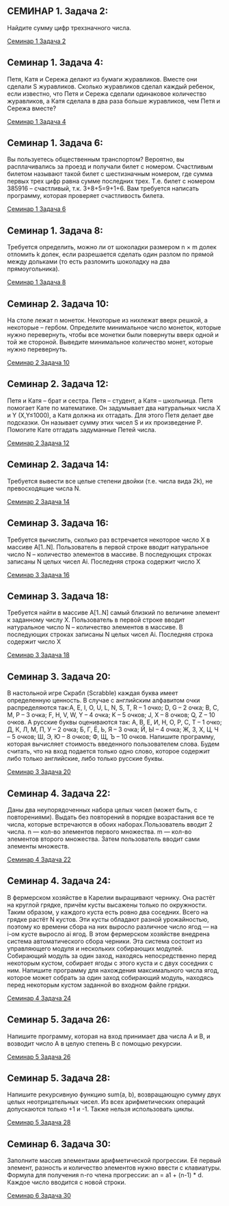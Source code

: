 ## СЕМИНАР 1. Задача 2: 
Найдите сумму цифр трехзначного числа.

[Семинар 1 Задача 2](Seminar1_task2.py)

## Семинар 1. Задача 4: 
Петя, Катя и Сережа делают из бумаги журавликов. Вместе они сделали S журавликов.
Сколько журавликов сделал каждый ребенок, если известно, что Петя и Сережа сделали одинаковое 
количество журавликов, а Катя сделала в два раза больше журавликов, чем Петя и Сережа вместе?

[Семинар 1 Задача 4](Seminar1_task4.py)

## Семинар 1. Задача 6: 
Вы пользуетесь общественным транспортом? Вероятно, вы расплачивались за проезд и 
получали билет с номером. Счастливым билетом называют такой билет с шестизначным номером, 
где сумма первых трех цифр равна сумме последних трех. Т.е. билет с номером 385916 – счастливый, 
т.к. 3+8+5=9+1+6. Вам требуется написать программу, которая проверяет счастливость билета.

[Семинар 1 Задача 6](Seminar1_task6.py)

## Семинар 1. Задача 8:
 Требуется определить, можно ли от шоколадки размером n × m долек отломить k долек, если разрешается сделать один разлом по прямой между дольками (то есть разломить шоколадку на два прямоугольника).
 
 [Семинар 1 Задача 8](Seminar1_task8.py)

## Семинар 2. Задача 10:
На столе лежат n монеток. Некоторые из нихлежат вверх решкой, а некоторые – гербом. Определите
минимальное число монеток, которые нужно перевернуть, чтобы все монетки были повернуты вверх одной и той 
же стороной. Выведите минимальное количество монет, которые нужно перевернуть.

[Семинар 2 Задача 10](Seminar2_task10.py)

## Семинар 2. Задача 12: 
Петя и Катя – брат и сестра. Петя – студент, а Катя – школьница. Петя помогает Кате 
по математике. Он задумывает два натуральных числа X и Y (X,Y≤1000), а Катя должна их отгадать. 
Для этого Петя делает две подсказки. Он называет сумму этих чисел S и их произведение P. Помогите Кате 
отгадать задуманные Петей числа.

[Семинар 2 Задача 12](Seminar2_task12.py)

## Семинар 2. Задача 14:
Требуется вывести все целые степени двойки (т.е. числа вида 2k), не превосходящие числа N.

[Семинар 2 Задача 14](Seminar2_task14.py)

## Семинар 3. Задача 16: 
Требуется вычислить, сколько раз встречается некоторое число X в массиве A[1..N]. 
Пользователь в первой строке вводит натуральное число N – количество элементов в массиве. 
В последующих  строках записаны N целых чисел Ai. Последняя строка содержит число X

[Семинар 3 Задача 16](Seminar3_task16.py)

## Семинар 3. Задача 18: 
Требуется найти в массиве A[1..N] самый близкий по величине элемент к заданному числу X. 
Пользователь в первой строке вводит натуральное число N – количество элементов в массиве. 
В последующих  строках записаны N целых чисел Ai. Последняя строка содержит число X

[Семинар 3 Задача 18](Seminar3_task18.py)

## Семинар 3. Задача 20: 
В настольной игре Скрабл (Scrabble) каждая буква имеет определенную ценность. В случае 
с английским алфавитом очки распределяются так:A, E, I, O, U, L, N, S, T, R – 1 очко; D, G – 2 очка; 
B, C, M, P – 3 очка; F, H, V, W, Y – 4 очка; K – 5 очков; J, X – 8 очков; Q, Z – 10 очков. 
А русские буквы оцениваются так: А, В, Е, И, Н, О, Р, С, Т – 1 очко; Д, К, Л, М, П, У – 2 очка; 
Б, Г, Ё, Ь, Я – 3 очка; Й, Ы – 4 очка; Ж, З, Х, Ц, Ч – 5 очков; Ш, Э, Ю – 8 очков; Ф, Щ, Ъ – 10 очков.
Напишите программу, которая вычисляет стоимость введенного пользователем слова. Будем считать, 
что на вход подается только одно слово, которое содержит либо только английские, 
либо только русские буквы.

[Семинар 3 Задача 20](Seminar3_task20.py)

## Семинар 4. Задача 22: 
Даны два неупорядоченных набора целых чисел (может быть, с повторениями). Выдать без повторений в порядке возрастания все те числа, которые встречаются в обоих наборах.Пользователь вводит 2 числа. n — кол-во элементов первого множества. m — кол-во элементов второго множества. Затем пользователь вводит сами элементы множеств.

[Семинар 4 Задача 22](Seminar4_task22.py)

## Семинар 4. Задача 24: 
В фермерском хозяйстве в Карелии выращивают чернику. Она растёт на круглой грядке, причём кусты высажены только по окружности. Таким образом, у каждого куста есть ровно два соседних. Всего на грядке растёт N кустов. Эти кусты обладают разной урожайностью, поэтому ко времени сбора на них выросло различное число ягод — на i-ом кусте выросло ai ягод. В этом фермерском хозяйстве внедрена система автоматического сбора черники. Эта система состоит из управляющего модуля и нескольких собирающих модулей. Собирающий модуль за один заход, находясь непосредственно перед некоторым кустом, собирает ягоды с этого куста и с двух соседних с ним. Напишите программу для нахождения максимального числа ягод, которое может собрать за один заход собирающий модуль, находясь перед некоторым кустом заданной во входном файле грядки.

[Семинар 4 Задача 24](Seminar4_task24.py)

## Семинар 5. Задача 26:  
Напишите программу, которая на вход принимает два числа A и B, и возводит число А 
в целую степень B с помощью рекурсии.

[Семинар 5 Задача 26](Seminar5_task26.py)

## Семинар 5. Задача 28: 
Напишите рекурсивную функцию sum(a, b), возвращающую сумму двух целых неотрицательных чисел. 
Из всех арифметических операций допускаются только +1 и -1. Также нельзя использовать циклы.

[Семинар 5 Задача 28](Seminar5_task28.py)

## Семинар 6. Задача 30:  
Заполните массив элементами арифметической прогрессии. Её первый элемент, разность и количество 
элементов нужно ввести с клавиатуры. Формула для получения n-го члена прогрессии: 
an = a1 + (n-1) * d. Каждое число вводится с новой строки.

[Семинар 6 Задача 30](Seminar6_task30.py)